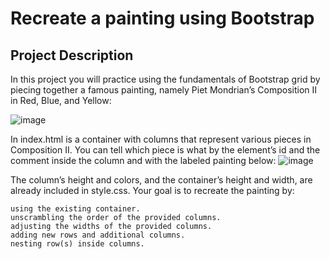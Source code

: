# Recreate a painting using Bootstrap


## Project Description

In this project you will practice using the fundamentals of Bootstrap grid by piecing together a famous painting, namely Piet Mondrian’s Composition II in Red, Blue, and Yellow:

![image](https://github.com/user-attachments/assets/471fb9b3-834c-4228-9c76-3889d2ca817f)


In index.html is a container with columns that represent various pieces in Composition II. You can tell which piece is what by the element’s id and the comment inside the column and with the labeled painting below:
![image](https://github.com/user-attachments/assets/a2a933e3-b332-481f-9e5e-4ecc8ec22563)


The column’s height and colors, and the container’s height and width, are already included in style.css. Your goal is to recreate the painting by:

    using the existing container.
    unscrambling the order of the provided columns.
    adjusting the widths of the provided columns.
    adding new rows and additional columns.
    nesting row(s) inside columns.


